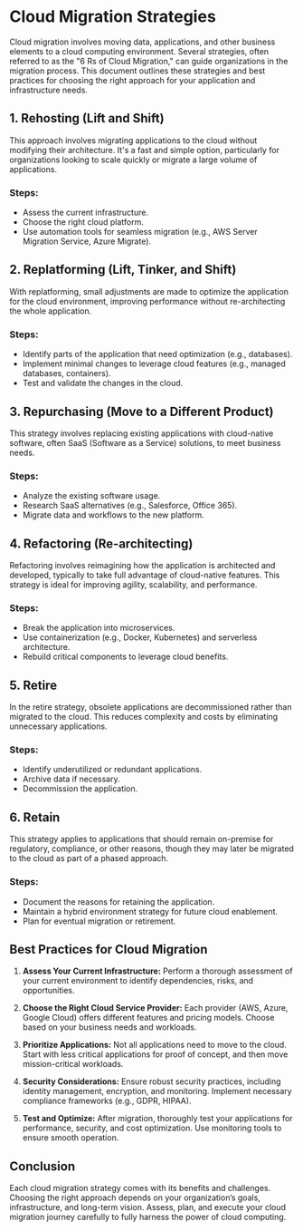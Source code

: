 # Cloud Migration Strategies

Cloud migration involves moving data, applications, and other business elements to a cloud computing environment. Several strategies, often referred to as the "6 Rs of Cloud Migration," can guide organizations in the migration process. This document outlines these strategies and best practices for choosing the right approach for your application and infrastructure needs.

## 1. Rehosting (Lift and Shift)
This approach involves migrating applications to the cloud without modifying their architecture. It's a fast and simple option, particularly for organizations looking to scale quickly or migrate a large volume of applications.

### Steps:
- Assess the current infrastructure.
- Choose the right cloud platform.
- Use automation tools for seamless migration (e.g., AWS Server Migration Service, Azure Migrate).

## 2. Replatforming (Lift, Tinker, and Shift)
With replatforming, small adjustments are made to optimize the application for the cloud environment, improving performance without re-architecting the whole application.

### Steps:
- Identify parts of the application that need optimization (e.g., databases).
- Implement minimal changes to leverage cloud features (e.g., managed databases, containers).
- Test and validate the changes in the cloud.

## 3. Repurchasing (Move to a Different Product)
This strategy involves replacing existing applications with cloud-native software, often SaaS (Software as a Service) solutions, to meet business needs.

### Steps:
- Analyze the existing software usage.
- Research SaaS alternatives (e.g., Salesforce, Office 365).
- Migrate data and workflows to the new platform.

## 4. Refactoring (Re-architecting)
Refactoring involves reimagining how the application is architected and developed, typically to take full advantage of cloud-native features. This strategy is ideal for improving agility, scalability, and performance.

### Steps:
- Break the application into microservices.
- Use containerization (e.g., Docker, Kubernetes) and serverless architecture.
- Rebuild critical components to leverage cloud benefits.

## 5. Retire
In the retire strategy, obsolete applications are decommissioned rather than migrated to the cloud. This reduces complexity and costs by eliminating unnecessary applications.

### Steps:
- Identify underutilized or redundant applications.
- Archive data if necessary.
- Decommission the application.

## 6. Retain
This strategy applies to applications that should remain on-premise for regulatory, compliance, or other reasons, though they may later be migrated to the cloud as part of a phased approach.

### Steps:
- Document the reasons for retaining the application.
- Maintain a hybrid environment strategy for future cloud enablement.
- Plan for eventual migration or retirement.

## Best Practices for Cloud Migration

1. **Assess Your Current Infrastructure:**
   Perform a thorough assessment of your current environment to identify dependencies, risks, and opportunities.

2. **Choose the Right Cloud Service Provider:**
   Each provider (AWS, Azure, Google Cloud) offers different features and pricing models. Choose based on your business needs and workloads.

3. **Prioritize Applications:**
   Not all applications need to move to the cloud. Start with less critical applications for proof of concept, and then move mission-critical workloads.

4. **Security Considerations:**
   Ensure robust security practices, including identity management, encryption, and monitoring. Implement necessary compliance frameworks (e.g., GDPR, HIPAA).

5. **Test and Optimize:**
   After migration, thoroughly test your applications for performance, security, and cost optimization. Use monitoring tools to ensure smooth operation.

## Conclusion

Each cloud migration strategy comes with its benefits and challenges. Choosing the right approach depends on your organization’s goals, infrastructure, and long-term vision. Assess, plan, and execute your cloud migration journey carefully to fully harness the power of cloud computing.

